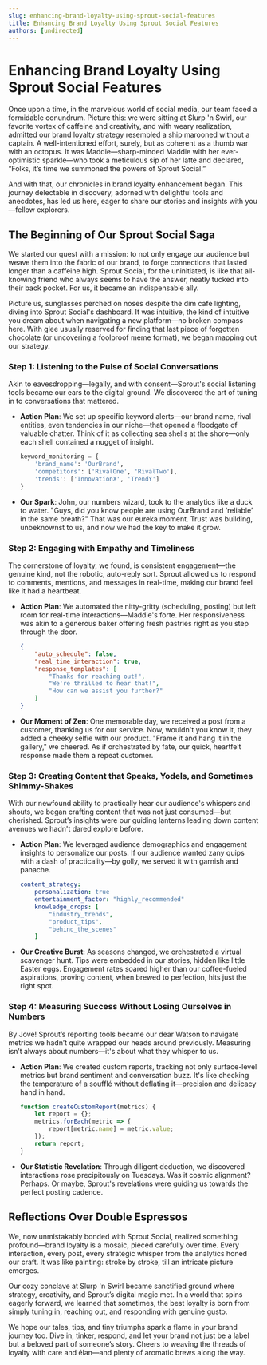 ```yaml
---
slug: enhancing-brand-loyalty-using-sprout-social-features
title: Enhancing Brand Loyalty Using Sprout Social Features
authors: [undirected]
---
```



# Enhancing Brand Loyalty Using Sprout Social Features

Once upon a time, in the marvelous world of social media, our team faced a formidable conundrum. Picture this: we were sitting at Slurp 'n Swirl, our favorite vortex of caffeine and creativity, and with weary realization, admitted our brand loyalty strategy resembled a ship marooned without a captain. A well-intentioned effort, surely, but as coherent as a thumb war with an octopus. It was Maddie—sharp-minded Maddie with her ever-optimistic sparkle—who took a meticulous sip of her latte and declared, “Folks, it’s time we summoned the powers of Sprout Social.” 

And with that, our chronicles in brand loyalty enhancement began. This journey delectable in discovery, adorned with delightful tools and anecdotes, has led us here, eager to share our stories and insights with you—fellow explorers.

## The Beginning of Our Sprout Social Saga

We started our quest with a mission: to not only engage our audience but weave them into the fabric of our brand, to forge connections that lasted longer than a caffeine high. Sprout Social, for the uninitiated, is like that all-knowing friend who always seems to have the answer, neatly tucked into their back pocket. For us, it became an indispensable ally.

Picture us, sunglasses perched on noses despite the dim cafe lighting, diving into Sprout Social's dashboard. It was intuitive, the kind of intuitive you dream about when navigating a new platform—no broken compass here. With glee usually reserved for finding that last piece of forgotten chocolate (or uncovering a foolproof meme format), we began mapping out our strategy.

### Step 1: Listening to the Pulse of Social Conversations

Akin to eavesdropping—legally, and with consent—Sprout's social listening tools became our ears to the digital ground. We discovered the art of tuning in to conversations that mattered. 

- **Action Plan**: We set up specific keyword alerts—our brand name, rival entities, even tendencies in our niche—that opened a floodgate of valuable chatter. Think of it as collecting sea shells at the shore—only each shell contained a nugget of insight.
  
  ```python
  keyword_monitoring = {
      'brand_name': 'OurBrand',
      'competitors': ['RivalOne', 'RivalTwo'],
      'trends': ['InnovationX', 'TrendY']
  }
  ```

- **Our Spark**: John, our numbers wizard, took to the analytics like a duck to water. "Guys, did you know people are using OurBrand and ‘reliable’ in the same breath?" That was our eureka moment. Trust was building, unbeknownst to us, and now we had the key to make it grow.

### Step 2: Engaging with Empathy and Timeliness

The cornerstone of loyalty, we found, is consistent engagement—the genuine kind, not the robotic, auto-reply sort. Sprout allowed us to respond to comments, mentions, and messages in real-time, making our brand feel like it had a heartbeat.

- **Action Plan**: We automated the nitty-gritty (scheduling, posting) but left room for real-time interactions—Maddie's forte. Her responsiveness was akin to a generous baker offering fresh pastries right as you step through the door.

  ```json
  {
      "auto_schedule": false,
      "real_time_interaction": true,
      "response_templates": [
          "Thanks for reaching out!",
          "We're thrilled to hear that!",
          "How can we assist you further?"
      ]
  }
  ```

- **Our Moment of Zen**: One memorable day, we received a post from a customer, thanking us for our service. Now, wouldn't you know it, they added a cheeky selfie with our product. "Frame it and hang it in the gallery," we cheered. As if orchestrated by fate, our quick, heartfelt response made them a repeat customer.

### Step 3: Creating Content that Speaks, Yodels, and Sometimes Shimmy-Shakes

With our newfound ability to practically hear our audience's whispers and shouts, we began crafting content that was not just consumed—but cherished. Sprout’s insights were our guiding lanterns leading down content avenues we hadn't dared explore before.

- **Action Plan**: We leveraged audience demographics and engagement insights to personalize our posts. If our audience wanted zany quips with a dash of practicality—by golly, we served it with garnish and panache.

  ```yaml
  content_strategy:
      personalization: true
      entertainment_factor: "highly_recommended"
      knowledge_drops: [
          "industry_trends",
          "product_tips",
          "behind_the_scenes"
      ]
  ```

- **Our Creative Burst**: As seasons changed, we orchestrated a virtual scavenger hunt. Tips were embedded in our stories, hidden like little Easter eggs. Engagement rates soared higher than our coffee-fueled aspirations, proving content, when brewed to perfection, hits just the right spot.

### Step 4: Measuring Success Without Losing Ourselves in Numbers

By Jove! Sprout’s reporting tools became our dear Watson to navigate metrics we hadn’t quite wrapped our heads around previously. Measuring isn’t always about numbers—it's about what they whisper to us.

- **Action Plan**: We created custom reports, tracking not only surface-level metrics but brand sentiment and conversation buzz. It's like checking the temperature of a soufflé without deflating it—precision and delicacy hand in hand.

  ```javascript
  function createCustomReport(metrics) {
      let report = {};
      metrics.forEach(metric => {
          report[metric.name] = metric.value;
      });
      return report;
  }
  ```

- **Our Statistic Revelation**: Through diligent deduction, we discovered interactions rose precipitously on Tuesdays. Was it cosmic alignment? Perhaps. Or maybe, Sprout's revelations were guiding us towards the perfect posting cadence.

## Reflections Over Double Espressos

We, now unmistakably bonded with Sprout Social, realized something profound—brand loyalty is a mosaic, pieced carefully over time. Every interaction, every post, every strategic whisper from the analytics honed our craft. It was like painting: stroke by stroke, till an intricate picture emerges.

Our cozy conclave at Slurp 'n Swirl became sanctified ground where strategy, creativity, and Sprout’s digital magic met. In a world that spins eagerly forward, we learned that sometimes, the best loyalty is born from simply tuning in, reaching out, and responding with genuine gusto.

We hope our tales, tips, and tiny triumphs spark a flame in your brand journey too. Dive in, tinker, respond, and let your brand not just be a label but a beloved part of someone’s story. Cheers to weaving the threads of loyalty with care and élan—and plenty of aromatic brews along the way.